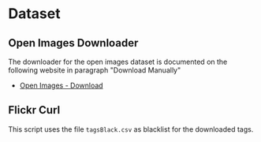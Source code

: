 # Dataset

## Open Images Downloader

The downloader for the open images dataset is documented on the following website in paragraph "Download Manually"

* [Open Images - Download](https://storage.googleapis.com/openimages/web/download.html)

## Flickr Curl

This script uses the file `tagsBlack.csv` as blacklist for the downloaded tags.
